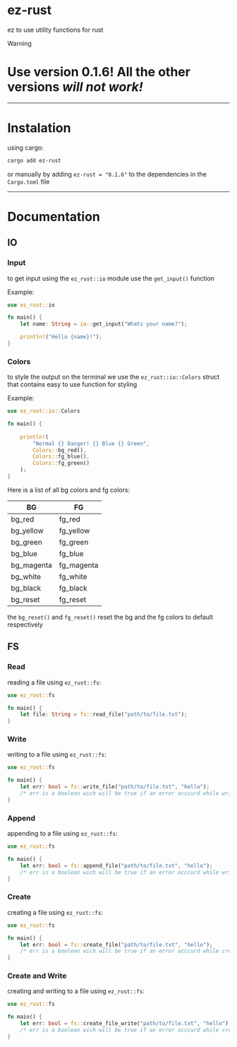 # ez-rust
ez to use utility functions for rust

> [!WARNING]
> # Use version **0.1.6!** All the other versions *will not work!*
---
# Instalation
using cargo:
```bash
cargo add ez-rust
```
or manually by adding `ez-rust = "0.1.6"` to the dependencies in the `Cargo.toml` file

---
# Documentation

## IO
### Input
to get input using the `ez_rust::io` module use the `get_input()` function

Example:
```rust
use ez_rust::io

fn main() {
    let name: String = io::get_input("Whats your name?");   

    println!("Hello {name}!");
}
```
### Colors
to style the output on the terminal we use the `ez_rust::io::Colors` struct that contains easy to use function for styling

Example:
```rust
use ez_rust::io::Colors

fn main() {
    
    println!(
        "Normal {} Danger! {} Blue {} Green",
        Colors::bg_red(),
        Colors::fg_blue(),
        Colors::fg_green()
    );
}
```

Here is a list of all bg colors and fg colors:

| BG  | FG |
| --- | --- |
| bg_red | fg_red | 
| bg_yellow | fg_yellow |
| bg_green |  fg_green | 
| bg_blue | fg_blue |
| bg_magenta | fg_magenta | 
| bg_white | fg_white |
| bg_black | fg_black | 
| bg_reset | fg_reset |
the `bg_reset()` and `fg_reset()` reset the bg and the fg colors to default respectively
## FS
### Read
reading a file using `ez_rust::fs`:
```rust
use ez_rust::fs

fn main() {
    let file: String = fs::read_file("path/to/file.txt");
}
```

### Write
writing to a file using `ez_rust::fs`:
```rust
use ez_rust::fs

fn main() {
    let err: bool = fs::write_file("path/to/file.txt", "hello");
    /* err is a boolean wich will be true if an error occcurd while writing to the file */
}
```

### Append
appending to a file using `ez_rust::fs`:
```rust
use ez_rust::fs

fn main() {
    let err: bool = fs::append_file("path/to/file.txt", "hello");
    /* err is a boolean wich will be true if an error occcurd while writing to the file */
}
```

### Create
creating a file using `ez_rust::fs`:
```rust
use ez_rust::fs

fn main() {
    let err: bool = fs::create_file("path/to/file.txt", "hello");
    /* err is a boolean wich will be true if an error occcurd while creating to the file */
}
```
### Create and Write
creating and writing to a file using `ez_rust::fs`:
```rust
use ez_rust::fs

fn main() {
    let err: bool = fs::create_file_write("path/to/file.txt", "hello");
    /* err is a boolean wich will be true if an error occcurd while creating or writing to the file */
}
```
